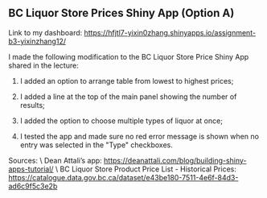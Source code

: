 ## BC Liquor Store Prices Shiny App (Option A)

Link to my dashboard: https://hfjtl7-yixin0zhang.shinyapps.io/assignment-b3-yixinzhang12/

I made the following modification to the BC Liquor Store Price Shiny App shared in the lecture:

1. I added an option to arrange table from lowest to highest prices;

2. I added a line at the top of the main panel showing the number of results; 

3. I added the option to choose multiple types of liquor at once;

4. I tested the app and made sure no red error message is shown when no entry was selected in the "Type" checkboxes. 

Sources: \\
Dean Attali’s app: https://deanattali.com/blog/building-shiny-apps-tutorial/ \\
BC Liquor Store Product Price List - Historical Prices: https://catalogue.data.gov.bc.ca/dataset/e43be180-7511-4e6f-84d3-ad6c9f5c3e2b
